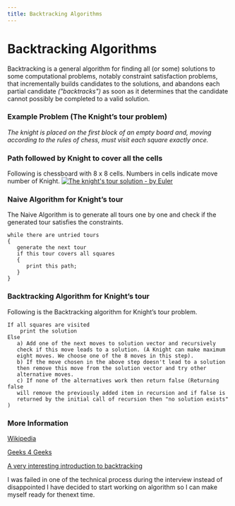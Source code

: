 ```yaml
---
title: Backtracking Algorithms
---
```


# Backtracking Algorithms

Backtracking is a general algorithm for finding all (or some) solutions to some computational problems, notably constraint satisfaction problems, that incrementally builds candidates to the solutions, and abandons each partial candidate *("backtracks")* as soon as it determines that the candidate cannot possibly be completed to a valid solution.

### Example Problem (The Knight’s tour problem)

   *The knight is placed on the first block of an empty board and, moving according to the rules of chess, must visit each square exactly once.*



 ### Path followed by Knight to cover all the cells
  Following is chessboard with 8 x 8 cells. Numbers in cells indicate move number of Knight.
  [![The knight's tour solution - by Euler](https://upload.wikimedia.org/wikipedia/commons/d/df/Knights_tour_%28Euler%29.png)](https://commons.wikimedia.org/wiki/File:Knights_tour_(Euler).png)

### Naive Algorithm for Knight’s tour
The Naive Algorithm is to generate all tours one by one and check if the generated tour satisfies the constraints.
```
while there are untried tours
{ 
   generate the next tour 
   if this tour covers all squares 
   { 
      print this path;
   }
}
```

### Backtracking Algorithm for Knight’s tour
Following is the Backtracking algorithm for Knight’s tour problem.
```
If all squares are visited 
    print the solution
Else
   a) Add one of the next moves to solution vector and recursively 
   check if this move leads to a solution. (A Knight can make maximum 
   eight moves. We choose one of the 8 moves in this step).
   b) If the move chosen in the above step doesn't lead to a solution
   then remove this move from the solution vector and try other 
   alternative moves.
   c) If none of the alternatives work then return false (Returning false 
   will remove the previously added item in recursion and if false is 
   returned by the initial call of recursion then "no solution exists" )
```


### More Information

[Wikipedia](https://en.wikipedia.org/wiki/Backtracking)

[Geeks 4 Geeks](http://www.geeksforgeeks.org/backtracking-set-1-the-knights-tour-problem/)

[A very interesting introduction to backtracking](https://www.hackerearth.com/practice/basic-programming/recursion/recursion-and-backtracking/tutorial/)

I was failed in one of the technical process during the interview instead of disappointed I have decided to start working on algorithm so I can make myself ready for thenext time.
